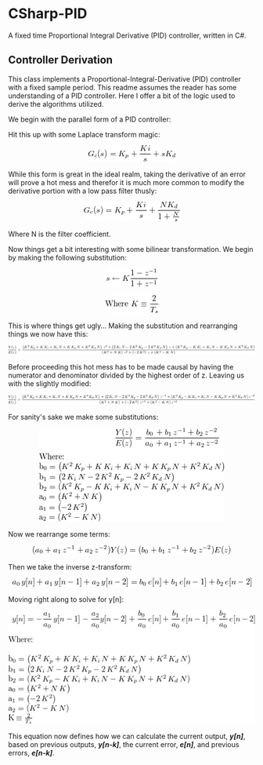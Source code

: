 # CSharp-PID
A fixed time Proportional Integral Derivative (PID) controller, written in C#.

## Controller Derivation

This class implements a Proportional-Integral-Derivative (PID) controller with a fixed sample period.
This readme assumes the reader has some understanding of a PID controller. Here I offer a bit of the logic used to derive the algorithms utilized.

We begin with the parallel form of a PID controller:



Hit this up with some Laplace transform magic:

<p align="center">  <img src="/images/render 1.gif"/>   </p>

While this form is great in the ideal realm, taking the derivative of an error will prove a hot mess and therefor it is much more common to modify the derivative portion with a low pass filter thusly:

<p align="center">  <img src="/images/render 2.gif"/>   </p>

Where N is the filter coefficient.

Now things get a bit interesting with some bilinear transformation. We begin by making the following substitution:  

<p align="center">  <img src="/images/render 3.gif"/>   </p>
<p align="center">  <img src="/images/render 4.gif"/>   </p>

This is where things get ugly… Making the substitution and rearranging things we now have this:

<p align="center">  <img src="/images/render 5.gif"/>   </p>

Before proceeding this hot mess has to be made causal by having the numerator and denominator divided by the highest order of z. Leaving us with the slightly modified:

<p align="center">  <img src="/images/render 6.gif"/>   </p>

For sanity's sake we make some substitutions:

<p align="center">  <img src="/images/render 7.gif"/>   </p>

Now we rearrange some terms:

<p align="center">  <img src="/images/render 8.gif"/>   </p>

Then we take the inverse z-transform:

<p align="center">  <img src="/images/render 9.gif"/>   </p>

Moving right along to solve for y[n]:

<p align="center">  <img src="/images/render 10.gif"/>   </p>

This equation now defines how we can calculate the current output, *__y[n]__*, based on previous outputs, *__y[n-k]__*, the current error, *__e[n]__*, and previous errors, *__e[n-k]__*. 
